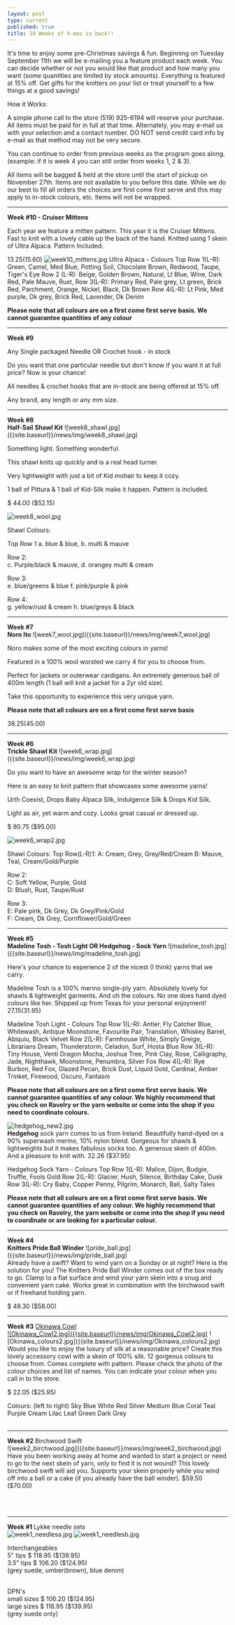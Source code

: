```yaml
---
layout: post
type: current
published: true
title: 10 Weeks of X-mas is back!!
---
```


It's time to enjoy some pre-Christmas savings & fun.
Beginning on Tuesday September 11th we will be e-mailing you a feature product each week.
You can decide whether or not you would like that product and how many you want (some quantities are limited by stock amounts).
Everything is featured at 15% off. 
Get gifts for the knitters on your list or treat yourself to a few things at a good savings!

How it Works:

A simple phone call to the store (519) 925-6194 will reserve your purchase. All items must be paid for in full at that time. Alternately, you may e-mail us with your selection and a contact number. DO NOT send credit card info by e-mail as that method may not be very secure.

You can continue to order from previous weeks as the program goes along. (example: if it is week 4 you can still order from weeks 1, 2 & 3).

All items will be bagged & held at the store until the start of pickup on November 27th. Items are not available to you before this date. While we do our best to fill all orders the choices are first come first serve and this may apply to in-stock colours, etc. Items will not be wrapped.
<hr>
<strong>Week #10 - Cruiser Mittens</strong>

Each year we feature a mitten pattern. This year it is the Cruiser Mittens. Fast to knit with a lovely cable up the back of the hand. Knitted using 1 skein of Ultra Alpaca. Pattern Included.

$13.25    ($15.60)
![week10_mittens.jpg]({{site.baseurl}}/news/img/week10_mittens.jpg)
Ultra Alpaca - Colours
Top Row 1(L-R): Green, Camel, Med Blue, Potting Soil, Chocolate Brown, Redwood, Taupe, Tiger's Eye
Row 2 (L-R): Beige, Golden Brown, Natural, Lt Blue, Wine, Dark Red, Pale Mauve, Rust, 
Row 3(L-R): Primary Red, Pale grey, Lt green, Brick Red, Parchment, Orange, Nickel, Black, Dk Brown
Row 4(L-R): Lt Pink, Med purple, Dk grey, Brick Red, Lavender, Dk Denim

<strong>**Please note that all colours are on a first come first serve basis. We cannot guarantee quantities of any colour**</strong>
<hr />
<strong>Week #9</strong>

Any Single packaged Needle OR Crochet hook - in stock

Do you want that one particular needle but don't know if you want it at full price?  Now is your chance!

All needles & crochet hooks that are in-stock are being offered at 15% off.

Any brand, any length or any mm size.

<hr>
<strong>Week #8<br />
Half-Sail Shawl Kit</strong>
![week8_shawl.jpg]({{site.baseurl}}/news/img/week8_shawl.jpg)

Something light. Something wonderful. 

This shawl knits up quickly and is a real head turner. 

Very lightweight with just a bit of Kid mohair to keep it cozy. 

1 ball of Pittura & 1 ball of Kid-Silk make it happen. Pattern is included.

$ 44.00     ($52.15)

![week8_wool.jpg]({{site.baseurl}}/news/img/week8_wool.jpg)

Shawl Colours:

Top Row 1
a. blue & blue,
b. multi & mauve

Row 2:  
c. Purple/black & mauve,
d. orangey multi & cream

Row 3:  
e. blue/greens & blue
f. pink/purple & pink

Row 4:  
g. yellow/rust & cream
h. blue/greys & black
<hr>
<strong>Week #7<br />
Noro Ito</strong>
![week7_wool.jpg]({{site.baseurl}}/news/img/week7_wool.jpg)

Noro makes some of the most exciting colours in yarns! 

Featured in a 100% wool worsted we carry 4 for you to choose from. 

Perfect for jackets or outerwear cardigans. An extremely generous ball of 400m length (1 ball will knit a jacket for a 2yr old size).

Take this opportunity to experience this very unique yarn.

**Please note that all colours are on a first come first serve basis**

$38.25     ($45.00) 
<hr>
<strong>Week #6 <br />
Trickle Shawl Kit</strong>
![week6_wrap.jpg]({{site.baseurl}}/news/img/week6_wrap.jpg)

Do you want to have an awesome wrap for the winter season?  

Here is an easy to knit pattern that showcases some awesome yarns!  

Urth Coexist, Drops Baby Alpaca Silk, Indulgence Silk & Drops Kid Silk.  

Light as air, yet warm and cozy. Looks great casual or dressed up.

$ 80.75     ($95.00)

![week6_wrap2.jpg]({{site.baseurl}}/news/img/week6_wrap2.jpg)

Shawl Colours:
Top Row(L-R)1: 
A: Cream, Grey, Grey/Red/Cream
B: Mauve, Teal, Cream/Gold/Purple

Row 2:  
C: Soft Yellow, Purple, Gold   
D:  Blush, Rust, Taupe/Rust

Row 3:  
E: Pale pink, Dk Grey, Dk Grey/Pink/Gold   
F: Cream, Dk Grey, Cornflower/Gold/Green

<hr>
<strong>Week #5 <br />
Madeline Tosh - Tosh Light OR Hedgehog - Sock Yarn</strong>
![madeline_tosh.jpg]({{site.baseurl}}/news/img/madeline_tosh.jpg)


Here's your chance to experience 2 of the nicest (I think) yarns that we carry. 

Madeline Tosh is a 100% merino single-ply yarn. Absolutely lovely for shawls & lightweight garments. And oh the colours. No one does hand dyed colours like her. Shipped up from Texas for your personal enjoyment!
$27.15     ($31.95)
 
Madeline Tosh Light - Colours
Top Row 1(L-R): Antler, Fly Catcher Blue, Whitewash, Antique Moonstone, Favourite Pair, Translation, Whiskey Barrel, Abiquiu, Black Velvet
Row 2(L-R): Farmhouse White, Simply Greige, Librarians Dream, Thunderstorm, 
      Celadon, Surf, Hosta Blue
Row 3(L-R): Tiny House, Venti Dragon Mocha, Joshua Tree, Pink Clay, Rose,
      Calligraphy, Jade, Nighthawk, Moonstone, Penumbra, Silver Fox
Row 4(L-R): Rye Burbon, Red Fox, Glazed Pecan, Brick Dust, Liquid Gold, Cardinal, Amber Trinket, Firewood, Oscuro, Fantasm

**Please note that all colours are on a first come first serve basis. We cannot guarantee quantities of any colour.  We highly recommend that you check on Ravelry or the yarn website or come into the shop if you need to coordinate colours.**

![hedgehog_new2.jpg]({{site.baseurl}}/news/img/hedgehog_new.jpg)<br /><strong>Hedgehog</strong> sock yarn comes to us from Ireland. Beautifully hand-dyed on a 90% superwash merino, 10% nylon blend. Gorgeous for shawls & lightweights but it makes fabulous socks too. A generous skein of 400m. And a pleasure to knit with. 
32.26     ($37.95)

Hedgehog Sock Yarn - Colours
Top Row 1(L-R): Malice, Dijon, Budgie, Truffle, Fools Gold
Row 2(L-R): Glacier, Hush, Silence, Birthday Cake, Dusk
Row 3(L-R): Cry Baby, Copper Penny, Pilgrim, Monarch, Bali, Salty Tales
                                                                                                  
**Please note that all colours are on a first come first serve basis. We cannot guarantee quantities of any colour.  We highly recommend that you check on Ravelry, the yarn website or come into the shop if you need to coordinate or are looking for a particular colour.**

<hr>
<strong>Week #4 <br />
Knitters Pride Ball Winder</strong>
![pride_ball.jpg]({{site.baseurl}}/news/img/pride_ball.jpg)<br />
Already have a swift?  Want to wind yarn on a Sunday or at night?  Here is the solution for you!  The Knitters Pride Ball Winder comes out of the box ready to go. Clamp to a flat surface and wind your yarn skein into a snug and convenient yarn cake. 
Works great in combination with the birchwood swift or if freehand holding yarn.

$ 49.30     ($58.00)
<hr>
<strong>Week #3</strong>
<a href="https://www.ravelry.com/patterns/library/okinawa-cowl">Okinawa Cowl</a><br />
<a href="https://www.ravelry.com/patterns/library/okinawa-cowl">![Okinawa_Cowl2.jpg]({{site.baseurl}}/news/img/Okinawa_Cowl2.jpg)</a>
![Okinawa_colours2.jpg]({{site.baseurl}}/news/img/Okinawa_colours2.jpg)
Would you like to enjoy the luxury of silk at a reasonable price?  Create this lovely accessory cowl with a skein of 100% silk. 12 gorgeous colours to choose from. Comes complete with pattern. Please check the photo of the colour choices and list of names. You can indicate your colour when you call in to the store.

$ 22.05     ($25.95)

Colours: (left to right)
Sky Blue
White
Red
Silver
Medium Blue
Coral
Teal
Purple
Cream
Lilac
Leaf Green
Dark Grey
<br /><br />
<hr>
<strong>Week #2  </strong>
Birchwood Swift<br />
![week2_birchwood.jpg]({{site.baseurl}}/news/img/week2_birchwood.jpg)
Have you been working away at home and wanted to start a project or need to go to the next skein of yarn, only to find it is not wound? This lovely birchwood swift will aid you. Supports your skein properly while you wind off into a ball or a cake (if you already have the ball winder).
$59.50     ($70.00)

<br /><br />
<hr>

<strong>Week #1  </strong>
Lykke needle sets <br />
![week1_needlesa.jpg]({{site.baseurl}}/news/img/week1_needlesa.jpg)
![week1_needlesb.jpg]({{site.baseurl}}/news/img/week1_needlesb.jpg)

Interchangeables<br />
5" tips   $ 118.95     ($139.95)<br />
3.5" tips  $ 106.20    ($124.95)<br />
(grey suede, umber(brown), blue denim)<br /><br />

DPN's   <br />
small sizes  $ 106.20    ($124.95)<br />
large sizes   $ 118.95     ($139.95)<br />
(grey suede only)

<br /><br /><br />
